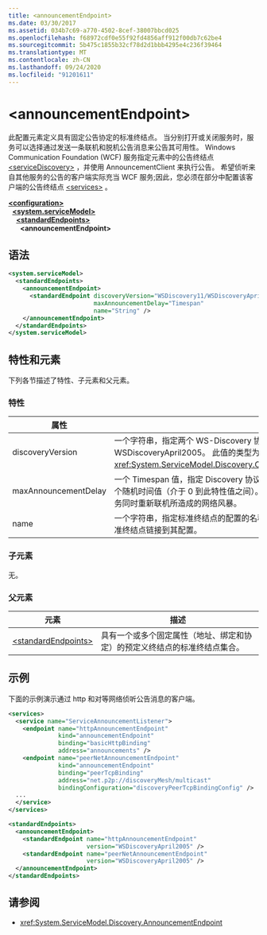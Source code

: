 ```yaml
---
title: <announcementEndpoint>
ms.date: 03/30/2017
ms.assetid: 034b7c69-a770-4502-8cef-38007bbcd025
ms.openlocfilehash: f68972cdf0e55f92fd4856aff912f00db7c62be4
ms.sourcegitcommit: 5b475c1855b32cf78d2d1bbb4295e4c236f39464
ms.translationtype: MT
ms.contentlocale: zh-CN
ms.lasthandoff: 09/24/2020
ms.locfileid: "91201611"
---
```

# \<announcementEndpoint>

此配置元素定义具有固定公告协定的标准终结点。 当分别打开或关闭服务时，服务可以选择通过发送一条联机和脱机公告消息来公告其可用性。 Windows Communication Foundation (WCF) 服务指定元素中的公告终结点 [\<serviceDiscovery>](servicediscovery.md) ，并使用 AnnouncementClient 来执行公告。 希望侦听来自其他服务的公告的客户端实际充当 WCF 服务;因此，您必须在部分中配置该客户端的公告终结点 [\<services>](services.md) 。  
  
[**\<configuration>**](../configuration-element.md)\
&nbsp;&nbsp;[**\<system.serviceModel>**](system-servicemodel.md)\
&nbsp;&nbsp;&nbsp;&nbsp;[**\<standardEndpoints>**](standardendpoints.md)\
&nbsp;&nbsp;&nbsp;&nbsp;&nbsp;&nbsp;**\<announcementEndpoint>**  
  
## <a name="syntax"></a>语法  
  
```xml  
<system.serviceModel>
  <standardEndpoints>
    <announcementEndpoint>
      <standardEndpoint discoveryVersion="WSDiscovery11/WSDiscoveryApril2005"
                        maxAnnouncementDelay="Timespan"
                        name="String" />
    </announcementEndpoint>
  </standardEndpoints>
</system.serviceModel>
```  
  
## <a name="attributes-and-elements"></a>特性和元素  

 下列各节描述了特性、子元素和父元素。  
  
### <a name="attributes"></a>特性  
  
|属性|描述|  
|---------------|-----------------|  
|discoveryVersion|一个字符串，指定两个 WS-Discovery 协议版本中的其中一个版本。 有效值为 WSDiscovery11 和 WSDiscoveryApril2005。 此值的类型为 <xref:System.ServiceModel.Discovery.Configuration.AnnouncementEndpointElement.DiscoveryVersion>。|  
|maxAnnouncementDelay|一个 Timespan 值，指定 Discovery 协议在发送 Hello 消息之前等待的最大延迟值。 消息在发送之前将等待一个随机时间值（介于 0 到此特性值之间）。 此特性用于设置随机的短时间延迟，以防止在网络出现故障后所有服务同时重新联机所造成的网络风暴。|  
|name|一个字符串，指定标准终结点的配置的名称。 此名称在服务终结点的 `endpointConfiguration` 特性中用于将标准终结点链接到其配置。|  
  
### <a name="child-elements"></a>子元素  

 无。  
  
### <a name="parent-elements"></a>父元素  
  
|元素|描述|  
|-------------|-----------------|  
|[\<standardEndpoints>](standardendpoints.md)|具有一个或多个固定属性（地址、绑定和协定）的预定义终结点的标准终结点集合。|  
  
## <a name="example"></a>示例  

 下面的示例演示通过 http 和对等网络侦听公告消息的客户端。  
  
```xml  
<services>
  <service name="ServiceAnnouncementListener">
    <endpoint name="httpAnnouncementEndpoint"
              kind="announcementEndpoint"
              binding="basicHttpBinding"
              address="announcements" />
    <endpoint name="peerNetAnnouncementEndpoint"
              kind="announcementEndpoint"
              binding="peerTcpBinding"
              address="net.p2p://discoveryMesh/multicast"
              bindingConfiguration="discoveryPeerTcpBindingConfig" />
  ...
  </service>
</services>

<standardEndpoints>
  <announcementEndpoint>
    <standardEndpoint name="httpAnnouncementEndpoint"
                      version="WSDiscoveryApril2005" />
    <standardEndpoint name="peerNetAnnouncementEndpoint"
                      version="WSDiscoveryApril2005" />
  </announcementEndpoint>
</standardEndpoints>
```  
  
## <a name="see-also"></a>请参阅

- <xref:System.ServiceModel.Discovery.AnnouncementEndpoint>
